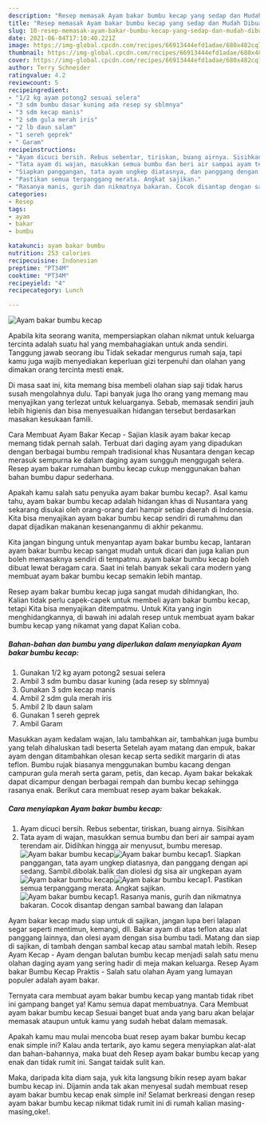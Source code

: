 ```yaml
---
description: "Resep memasak Ayam bakar bumbu kecap yang sedap dan Mudah Dibuat"
title: "Resep memasak Ayam bakar bumbu kecap yang sedap dan Mudah Dibuat"
slug: 10-resep-memasak-ayam-bakar-bumbu-kecap-yang-sedap-dan-mudah-dibuat
date: 2021-06-04T17:10:40.221Z
image: https://img-global.cpcdn.com/recipes/66913444efd1adae/680x482cq70/ayam-bakar-bumbu-kecap-foto-resep-utama.jpg
thumbnail: https://img-global.cpcdn.com/recipes/66913444efd1adae/680x482cq70/ayam-bakar-bumbu-kecap-foto-resep-utama.jpg
cover: https://img-global.cpcdn.com/recipes/66913444efd1adae/680x482cq70/ayam-bakar-bumbu-kecap-foto-resep-utama.jpg
author: Terry Schneider
ratingvalue: 4.2
reviewcount: 5
recipeingredient:
- "1/2 kg ayam potong2 sesuai selera"
- "3 sdm bumbu dasar kuning ada resep sy sblmnya"
- "3 sdm kecap manis"
- "2 sdm gula merah iris"
- "2 lb daun salam"
- "1 sereh geprek"
- " Garam"
recipeinstructions:
- "Ayam dicuci bersih. Rebus sebentar, tiriskan, buang airnya. Sisihkan"
- "Tata ayam di wajan, masukkan semua bumbu dan beri air sampai ayam terendam air. Didihkan hingga air menyusut, bumbu meresap."
- "Siapkan panggangan, tata ayam ungkep diatasnya, dan panggang dengan api sedang. Sambil.dibolak.balik dan diolesi dg sisa air ungkepan ayam"
- "Pastikan semua terpanggang merata. Angkat sajikan."
- "Rasanya manis, gurih dan nikmatnya bakaran. Cocok disantap dengan sambal bawang dan lalapan"
categories:
- Resep
tags:
- ayam
- bakar
- bumbu

katakunci: ayam bakar bumbu 
nutrition: 253 calories
recipecuisine: Indonesian
preptime: "PT34M"
cooktime: "PT34M"
recipeyield: "4"
recipecategory: Lunch

---
```



![Ayam bakar bumbu kecap](https://img-global.cpcdn.com/recipes/66913444efd1adae/680x482cq70/ayam-bakar-bumbu-kecap-foto-resep-utama.jpg)

Apabila kita seorang wanita, mempersiapkan olahan nikmat untuk keluarga tercinta adalah suatu hal yang membahagiakan untuk anda sendiri. Tanggung jawab seorang ibu Tidak sekadar mengurus rumah saja, tapi kamu juga wajib menyediakan keperluan gizi terpenuhi dan olahan yang dimakan orang tercinta mesti enak.

Di masa  saat ini, kita memang bisa membeli olahan siap saji tidak harus susah mengolahnya dulu. Tapi banyak juga lho orang yang memang mau menyajikan yang terlezat untuk keluarganya. Sebab, memasak sendiri jauh lebih higienis dan bisa menyesuaikan hidangan tersebut berdasarkan masakan kesukaan famili. 

Cara Membuat Ayam Bakar Kecap - Sajian klasik ayam bakar kecap memang tidak pernah salah. Terbuat dari daging ayam yang dipadukan dengan berbagai bumbu rempah tradisional khas Nusantara dengan kecap merasuk sempurna ke dalam daging ayam sungguh menggugah selera. Resep ayam bakar rumahan bumbu kecap cukup menggunakan bahan bahan bumbu dapur sederhana.

Apakah kamu salah satu penyuka ayam bakar bumbu kecap?. Asal kamu tahu, ayam bakar bumbu kecap adalah hidangan khas di Nusantara yang sekarang disukai oleh orang-orang dari hampir setiap daerah di Indonesia. Kita bisa menyajikan ayam bakar bumbu kecap sendiri di rumahmu dan dapat dijadikan makanan kesenanganmu di akhir pekanmu.

Kita jangan bingung untuk menyantap ayam bakar bumbu kecap, lantaran ayam bakar bumbu kecap sangat mudah untuk dicari dan juga kalian pun boleh memasaknya sendiri di tempatmu. ayam bakar bumbu kecap boleh dibuat lewat beragam cara. Saat ini telah banyak sekali cara modern yang membuat ayam bakar bumbu kecap semakin lebih mantap.

Resep ayam bakar bumbu kecap juga sangat mudah dihidangkan, lho. Kalian tidak perlu capek-capek untuk membeli ayam bakar bumbu kecap, tetapi Kita bisa menyajikan ditempatmu. Untuk Kita yang ingin menghidangkannya, di bawah ini adalah resep untuk membuat ayam bakar bumbu kecap yang nikamat yang dapat Kalian coba.

<!--inarticleads1-->

##### Bahan-bahan dan bumbu yang diperlukan dalam menyiapkan Ayam bakar bumbu kecap:

1. Gunakan 1/2 kg ayam potong2 sesuai selera
1. Ambil 3 sdm bumbu dasar kuning (ada resep sy sblmnya)
1. Gunakan 3 sdm kecap manis
1. Ambil 2 sdm gula merah iris
1. Ambil 2 lb daun salam
1. Gunakan 1 sereh geprek
1. Ambil  Garam


Masukkan ayam kedalam wajan, lalu tambahkan air, tambahkan juga bumbu yang telah dihaluskan tadi beserta Setelah ayam matang dan empuk, bakar ayam dengan ditambahkan olesan kecap serta sedikit margarin di atas teflon. Bumbu rujak biasanya menggunakan bumbu kacang dengan campuran gula merah serta garam, petis, dan kecap. Ayam bakar bekakak dapat dicampur dengan berbagai rempah dan bumbu kecap sehingga rasanya enak. Berikut cara membuat resep ayam bakar bekakak. 

<!--inarticleads2-->

##### Cara menyiapkan Ayam bakar bumbu kecap:

1. Ayam dicuci bersih. Rebus sebentar, tiriskan, buang airnya. Sisihkan
1. Tata ayam di wajan, masukkan semua bumbu dan beri air sampai ayam terendam air. Didihkan hingga air menyusut, bumbu meresap.
<img src="https://img-global.cpcdn.com/steps/c4a06f101fa3c60a/160x128cq70/ayam-bakar-bumbu-kecap-langkah-memasak-2-foto.jpg" alt="Ayam bakar bumbu kecap"><img src="https://img-global.cpcdn.com/steps/f966b02f091a7561/160x128cq70/ayam-bakar-bumbu-kecap-langkah-memasak-2-foto.jpg" alt="Ayam bakar bumbu kecap">1. Siapkan panggangan, tata ayam ungkep diatasnya, dan panggang dengan api sedang. Sambil.dibolak.balik dan diolesi dg sisa air ungkepan ayam
<img src="https://img-global.cpcdn.com/steps/1e97e0d38a6f85b6/160x128cq70/ayam-bakar-bumbu-kecap-langkah-memasak-3-foto.jpg" alt="Ayam bakar bumbu kecap"><img src="https://img-global.cpcdn.com/steps/a1ec54aac61161e5/160x128cq70/ayam-bakar-bumbu-kecap-langkah-memasak-3-foto.jpg" alt="Ayam bakar bumbu kecap">1. Pastikan semua terpanggang merata. Angkat sajikan.
<img src="https://img-global.cpcdn.com/steps/6e3ccab1d1eefb51/160x128cq70/ayam-bakar-bumbu-kecap-langkah-memasak-4-foto.jpg" alt="Ayam bakar bumbu kecap">1. Rasanya manis, gurih dan nikmatnya bakaran. Cocok disantap dengan sambal bawang dan lalapan


Ayam bakar kecap madu siap untuk di sajikan, jangan lupa beri lalapan segar seperti mentimun, kemangi, dll. Bakar ayam di atas teflon atau alat panggang lainnya, dan olesi ayam dengan sisa bumbu tadi. Matang dan siap di sajikan, di tambah dengan sambal kecap atau sambal matah lebih. Resep Ayam Kecap - Ayam dengan balutan bumbu kecap menjadi salah satu menu olahan daging ayam yang sering hadir di meja makan keluarga. Resep Ayam bakar Bumbu Kecap Praktis - Salah satu olahan Ayam yang lumayan populer adalah ayam bakar. 

Ternyata cara membuat ayam bakar bumbu kecap yang mantab tidak ribet ini gampang banget ya! Kamu semua dapat membuatnya. Cara Membuat ayam bakar bumbu kecap Sesuai banget buat anda yang baru akan belajar memasak ataupun untuk kamu yang sudah hebat dalam memasak.

Apakah kamu mau mulai mencoba buat resep ayam bakar bumbu kecap enak simple ini? Kalau anda tertarik, ayo kamu segera menyiapkan alat-alat dan bahan-bahannya, maka buat deh Resep ayam bakar bumbu kecap yang enak dan tidak rumit ini. Sangat taidak sulit kan. 

Maka, daripada kita diam saja, yuk kita langsung bikin resep ayam bakar bumbu kecap ini. Dijamin anda tak akan menyesal sudah membuat resep ayam bakar bumbu kecap enak simple ini! Selamat berkreasi dengan resep ayam bakar bumbu kecap nikmat tidak rumit ini di rumah kalian masing-masing,oke!.

